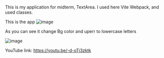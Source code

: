 This is my application for midterm, TextArea.
I used here Vite Webpack, and used classes.

This is the app
![image](https://github.com/TilekKulanbekov/TextAreaMIdTerm/assets/73649961/c8108309-9eaf-427f-b9bf-ae2cd35fff66)

As you can see it change Bg color and uperr to lowercase letters

![image](https://github.com/TilekKulanbekov/TextAreaMIdTerm/assets/73649961/6d418424-d5ae-4bde-8f59-ba832598cc6d)




YouTube link: https://youtu.be/-d-oTj3zktk
